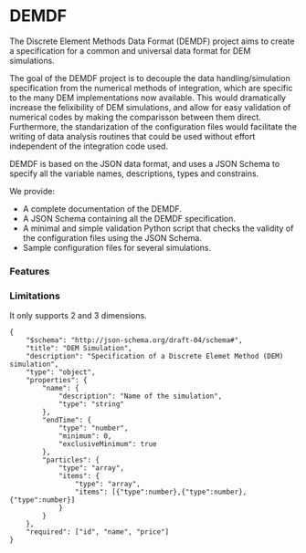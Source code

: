 DEMDF
=====

The Discrete Element Methods Data Format (DEMDF) project aims to create a specification for a common and universal data format for DEM simulations.

The goal of the DEMDF project is to decouple the data handling/simulation specification from the
numerical methods of integration, which are specific to the many DEM implementations now available.
This would dramatically increase the felixibility of DEM simulations, and allow for easy validation of
numerical codes by making the comparisson between them direct.
Furthermore, the standarization of the configuration files would facilitate the writing of 
data analysis routines that could be used without effort independent of the integration code used.

DEMDF is based on the JSON data format, and uses a JSON Schema to specify all the variable names, descriptions, types and constrains.

We provide:
 * A complete documentation of the DEMDF.
 * A JSON Schema containing all the DEMDF specification.
 * A minimal and simple validation Python script that checks the validity of the configuration files using the JSON Schema.
 * Sample configuration files for several simulations.

### Features

### Limitations

It only supports 2 and 3 dimensions.

```
{
    "$schema": "http://json-schema.org/draft-04/schema#",
    "title": "DEM Simulation",
    "description": "Specification of a Discrete Elemet Method (DEM) simulation",
    "type": "object",
    "properties": {
        "name": {
            "description": "Name of the simulation",
            "type": "string"
        },
        "endTime": {
            "type": "number",
            "minimum": 0,
            "exclusiveMinimum": true
        },
        "particles": {
            "type": "array",
            "items": {
                "type": "array",
                "items": [{"type":number},{"type":number},{"type":number}]
            }
        }
    },
    "required": ["id", "name", "price"]
}
```
